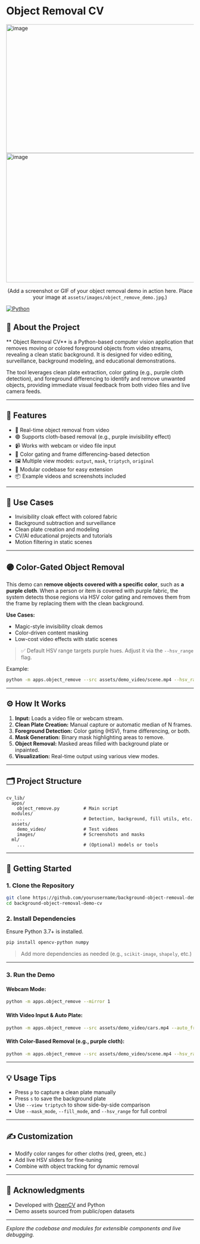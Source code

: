 # Object Removal CV

<img width="548" height="346" alt="image" src="https://github.com/user-attachments/assets/4c0cdc73-b1a1-4d29-a6af-b56f170eedef" />
<img width="546" height="348" alt="image" src="https://github.com/user-attachments/assets/6ab7cfaa-902c-4889-a2fe-ad36ee5deeac" />


<p align="center">(Add a screenshot or GIF of your object removal demo in action here. Place your image at <code>assets/images/object_remove_demo.jpg</code>.)</p>

[![Python](https://img.shields.io/badge/python-3.7%2B-blue.svg)](https://www.python.org/)

## 🧼 About the Project

** Object Removal CV** is a Python-based computer vision application that removes moving or colored foreground objects from video streams, revealing a clean static background. It is designed for video editing, surveillance, background modeling, and educational demonstrations.

The tool leverages clean plate extraction, color gating (e.g., purple cloth detection), and foreground differencing to identify and remove unwanted objects, providing immediate visual feedback from both video files and live camera feeds.

---

## 🎯 Features

- 🧹 Real-time object removal from video
- 🟣 Supports cloth-based removal (e.g., purple invisibility effect)
- 📹 Works with webcam or video file input
- 🎨 Color gating and frame differencing-based detection
- 🖼️ Multiple view modes: `output`, `mask`, `triptych`, `original`
- 🧩 Modular codebase for easy extension
- 📦 Example videos and screenshots included

---

## 🧠 Use Cases

- Invisibility cloak effect with colored fabric
- Background subtraction and surveillance
- Clean plate creation and modeling
- CV/AI educational projects and tutorials
- Motion filtering in static scenes

---

## 🟣 Color-Gated Object Removal

This demo can **remove objects covered with a specific color**, such as **a purple cloth**. When a person or item is covered with purple fabric, the system detects those regions via HSV color gating and removes them from the frame by replacing them with the clean background.

**Use Cases:**
- Magic-style invisibility cloak demos  
- Color-driven content masking  
- Low-cost video effects with static scenes  

> ✅ Default HSV range targets purple hues. Adjust it via the `--hsv_range` flag.

Example:

```bash
python -m apps.object_remove --src assets/demo_video/scene.mp4 --hsv_range purple 120 40 40 160 255 255 --mirror 0
````

---

## ⚙️ How It Works

1. **Input:** Loads a video file or webcam stream.
2. **Clean Plate Creation:** Manual capture or automatic median of N frames.
3. **Foreground Detection:** Color gating (HSV), frame differencing, or both.
4. **Mask Generation:** Binary mask highlighting areas to remove.
5. **Object Removal:** Masked areas filled with background plate or inpainted.
6. **Visualization:** Real-time output using various view modes.

---

## 🗂️ Project Structure

```
cv_lib/
  apps/
    object_remove.py         # Main script
  modules/
    ...                      # Detection, background, fill utils, etc.
  assets/
    demo_video/              # Test videos
    images/                  # Screenshots and masks
  ml/
    ...                      # (Optional) models or tools
```

---

## 🚀 Getting Started

### 1. Clone the Repository

```bash
git clone https://github.com/yourusername/background-object-removal-demo-cv.git
cd background-object-removal-demo-cv
```

### 2. Install Dependencies

Ensure Python 3.7+ is installed.

```bash
pip install opencv-python numpy
```

> Add more dependencies as needed (e.g., `scikit-image`, `shapely`, etc.)

---

### 3. Run the Demo

#### Webcam Mode:

```bash
python -m apps.object_remove --mirror 1
```

#### With Video Input & Auto Plate:

```bash
python -m apps.object_remove --src assets/demo_video/cars.mp4 --auto_frames 30 --mirror 0
```

#### With Color-Based Removal (e.g., purple cloth):

```bash
python -m apps.object_remove --src assets/demo_video/scene.mp4 --hsv_range purple 120 40 40 160 255 255 --mirror 0
```

---

## 💡 Usage Tips

* Press `p` to capture a clean plate manually
* Press `s` to save the background plate
* Use `--view triptych` to show side-by-side comparison
* Use `--mask_mode`, `--fill_mode`, and `--hsv_range` for full control

---

## ✍️ Customization

* Modify color ranges for other cloths (red, green, etc.)
* Add live HSV sliders for fine-tuning
* Combine with object tracking for dynamic removal

---

## 🙏 Acknowledgments

* Developed with [OpenCV](https://opencv.org/) and Python
* Demo assets sourced from public/open datasets

---

*Explore the codebase and modules for extensible components and live debugging.*
